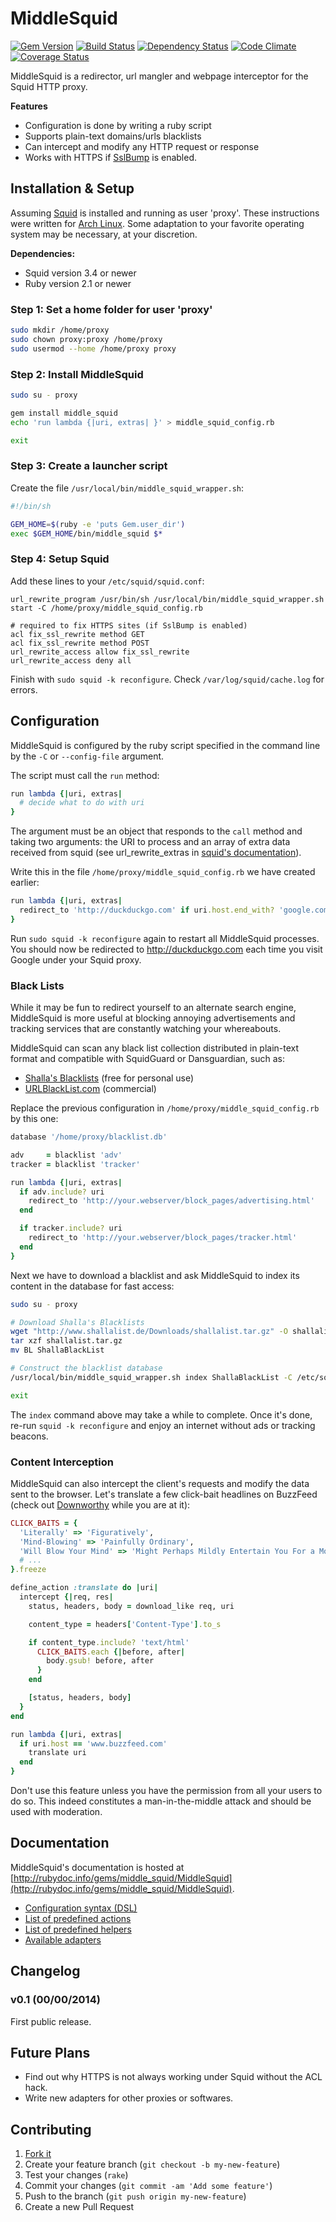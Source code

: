 # MiddleSquid

[![Gem Version](https://badge.fury.io/rb/middle_squid.svg)](http://badge.fury.io/rb/middle_squid)
[![Build Status](https://travis-ci.org/cfillion/middle_squid.svg?branch=master)](https://travis-ci.org/cfillion/middle_squid)
[![Dependency Status](https://gemnasium.com/cfillion/middle_squid.svg)](https://gemnasium.com/cfillion/middle_squid)
[![Code Climate](https://codeclimate.com/github/cfillion/middle_squid/badges/gpa.svg)](https://codeclimate.com/github/cfillion/middle_squid)
[![Coverage Status](https://img.shields.io/coveralls/cfillion/middle_squid.svg)](https://coveralls.io/r/cfillion/middle_squid?branch=master)

MiddleSquid is a redirector, url mangler and webpage interceptor for the Squid HTTP proxy.

**Features**

- Configuration is done by writing a ruby script
- Supports plain-text domains/urls blacklists
- Can intercept and modify any HTTP request or response
- Works with HTTPS
    if [SslBump](http://wiki.squid-cache.org/Features/SslBump) is enabled.

## Installation & Setup

Assuming [Squid](http://www.squid-cache.org/) is installed and running as user 'proxy'.
These instructions were written for [Arch Linux](https://www.archlinux.org/).
Some adaptation to your favorite operating system may be necessary, at your
discretion.

**Dependencies:**

- Squid version 3.4 or newer
- Ruby version 2.1 or newer

### Step 1: Set a home folder for user 'proxy'

```sh
sudo mkdir /home/proxy
sudo chown proxy:proxy /home/proxy
sudo usermod --home /home/proxy proxy
```

### Step 2: Install MiddleSquid

```sh
sudo su - proxy

gem install middle_squid
echo 'run lambda {|uri, extras| }' > middle_squid_config.rb

exit
```

### Step 3: Create a launcher script

Create the file `/usr/local/bin/middle_squid_wrapper.sh`:

```sh 
#!/bin/sh

GEM_HOME=$(ruby -e 'puts Gem.user_dir')
exec $GEM_HOME/bin/middle_squid $*
```

### Step 4: Setup Squid

Add these lines to your `/etc/squid/squid.conf`:

```squidconf
url_rewrite_program /usr/bin/sh /usr/local/bin/middle_squid_wrapper.sh start -C /home/proxy/middle_squid_config.rb

# required to fix HTTPS sites (if SslBump is enabled)
acl fix_ssl_rewrite method GET
acl fix_ssl_rewrite method POST
url_rewrite_access allow fix_ssl_rewrite
url_rewrite_access deny all
```

Finish with `sudo squid -k reconfigure`. Check `/var/log/squid/cache.log` for errors.

## Configuration

MiddleSquid is configured by the ruby script specified in the command line by the `-C` or `--config-file` argument.

The script must call the `run` method:

```ruby
run lambda {|uri, extras|
  # decide what to do with uri
}
```

The argument must be an object that responds to the `call` method and taking two arguments:
the URI to process and an array of extra data received from squid
(see url_rewrite_extras in
[squid's documentation](http://www.squid-cache.org/Doc/config/url_rewrite_extras/)).

Write this in the file `/home/proxy/middle_squid_config.rb` we have created earlier:

```ruby
run lambda {|uri, extras|
  redirect_to 'http://duckduckgo.com' if uri.host.end_with? 'google.com'
}
```

Run `sudo squid -k reconfigure` again to restart all MiddleSquid processes.
You should now be redirected to http://duckduckgo.com each time you visit
Google under your Squid proxy.

### Black Lists

While it may be fun to redirect yourself to an alternate search engine,
MiddleSquid is more useful at blocking annoying advertisements and tracking
services that are constantly watching your whereabouts.

MiddleSquid can scan any black list collection distributed in plain-text format
and compatible with SquidGuard or Dansguardian, such as:

- [Shalla's Blacklists](http://www.shallalist.de/) (free for personal use)
- [URLBlackList.com](http://www.urlblacklist.com/) (commercial)

Replace the previous configuration in `/home/proxy/middle_squid_config.rb`
by this one:

```ruby
database '/home/proxy/blacklist.db'

adv     = blacklist 'adv'
tracker = blacklist 'tracker'

run lambda {|uri, extras|
  if adv.include? uri
    redirect_to 'http://your.webserver/block_pages/advertising.html'
  end

  if tracker.include? uri
    redirect_to 'http://your.webserver/block_pages/tracker.html'
  end
}
```

Next we have to download a blacklist and ask MiddleSquid to index its content
in the database for fast access:

```sh
sudo su - proxy

# Download Shalla's Blacklists
wget "http://www.shallalist.de/Downloads/shallalist.tar.gz" -O shallalist.tar.gz
tar xzf shallalist.tar.gz
mv BL ShallaBlackList

# Construct the blacklist database
/usr/local/bin/middle_squid_wrapper.sh index ShallaBlackList -C /etc/squid/middle_squid.rb

exit
```

The `index` command above may take a while to complete. Once it's done, re-run `squid -k reconfigure` and
enjoy an internet without ads or tracking beacons.

### Content Interception

MiddleSquid can also intercept the client's requests and modify the data sent to the
browser. Let's translate a few click-bait headlines on BuzzFeed
(check out [Downworthy](http://downworthy.snipe.net/) while you are at it):

```ruby
CLICK_BAITS = {
  'Literally' => 'Figuratively',
  'Mind-Blowing' => 'Painfully Ordinary',
  'Will Blow Your Mind' => 'Might Perhaps Mildly Entertain You For a Moment',
  # ...
}.freeze

define_action :translate do |uri|
  intercept {|req, res|
    status, headers, body = download_like req, uri

    content_type = headers['Content-Type'].to_s

    if content_type.include? 'text/html'
      CLICK_BAITS.each {|before, after|
        body.gsub! before, after
      }
    end

    [status, headers, body]
  }
end

run lambda {|uri, extras|
  if uri.host == 'www.buzzfeed.com'
    translate uri
  end
}
```

Don't use this feature unless you have the permission from all your users to do so.
This indeed constitutes a man-in-the-middle attack and should be used with
moderation.

## Documentation

MiddleSquid's documentation is hosted at
[http://rubydoc.info/gems/middle_squid/MiddleSquid](http://rubydoc.info/gems/middle_squid/MiddleSquid).

- [Configuration syntax (DSL)](http://rubydoc.info/gems/middle_squid/MiddleSquid/Builder)
- [List of predefined actions](http://rubydoc.info/gems/middle_squid/MiddleSquid/Actions)
- [List of predefined helpers](http://rubydoc.info/gems/middle_squid/MiddleSquid/Helpers)
- [Available adapters](http://rubydoc.info/gems/middle_squid/MiddleSquid/Adapters)

## Changelog

### v0.1 (00/00/2014)

First public release.

## Future Plans

- Find out why HTTPS is not always working under Squid without the ACL hack.
- Write new adapters for other proxies or softwares.

## Contributing

1. [Fork it](https://github.com/cfillion/middle_squid/fork)
2. Create your feature branch (`git checkout -b my-new-feature`)
3. Test your changes (`rake`)
4. Commit your changes (`git commit -am 'Add some feature'`)
5. Push to the branch (`git push origin my-new-feature`)
6. Create a new Pull Request
